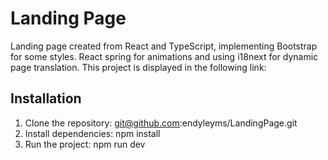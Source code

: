 # Landing Page
Landing page created from React and TypeScript, implementing Bootstrap for some styles. React spring for animations and using i18next for dynamic page translation.
This project is displayed in the following link:

## Installation
1. Clone the repository: git@github.com:endyleyms/LandingPage.git
2. Install dependencies: npm install
3. Run the project: npm run dev
